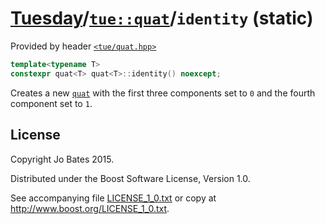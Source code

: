 [Tuesday](../../../README.md)/[`tue::quat`](../../headers/quat.md)/`identity` (static)
======================================================================================
Provided by header [`<tue/quat.hpp>`](../../headers/quat.md)

```c++
template<typename T>
constexpr quat<T> quat<T>::identity() noexcept;
```

Creates a new [`quat`](../../headers/quat.md) with the first three components
set to `0` and the fourth component set to `1`.

License
-------
Copyright Jo Bates 2015.

Distributed under the Boost Software License, Version 1.0.

See accompanying file [LICENSE_1_0.txt](../../../LICENSE_1_0.txt) or copy at
http://www.boost.org/LICENSE_1_0.txt.

